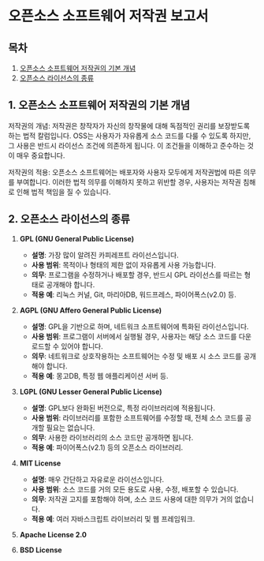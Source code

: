 # 오픈소스 소프트웨어 저작권 보고서

## 목차
1. [오픈소스 소프트웨어 저작권의 기본 개념](#1-오픈소스-소프트웨어-저작권의-기본-개념)
2. [오픈소스 라이선스의 종류](#2-오픈소스-라이선스의-종류)

## 1. 오픈소스 소프트웨어 저작권의 기본 개념
저작권의 개념: 저작권은 창작자가 자신의 창작물에 대해 독점적인 권리를 보장받도록 하는 법적 칼럼입니다. OSS는 사용자가 자유롭게 소스 코드를 다룰 수 있도록 하지만, 그 사용은 반드시 라이선스 조건에 의존하게 됩니다. 이 조건들을 이해하고 준수하는 것이 매우 중요합니다.

저작권의 적용: 오픈소스 소프트웨어는 배포자와 사용자 모두에게 저작권법에 따른 의무를 부여합니다. 이러한 법적 의무를 이해하지 못하고 위반할 경우, 사용자는 저작권 침해로 인해 법적 책임을 질 수 있습니다.

## 2. 오픈소스 라이선스의 종류
1. **GPL (GNU General Public License)**
   - **설명**: 가장 많이 알려진 카피레프트 라이선스입니다.
   - **사용 범위**: 목적이나 형태의 제한 없이 자유롭게 사용 가능합니다.
   - **의무**: 프로그램을 수정하거나 배포할 경우, 반드시 GPL 라이선스를 따르는 형태로 공개해야 합니다.
   - **적용 예**: 리눅스 커널, Git, 마리아DB, 워드프레스, 파이어폭스(v2.0) 등.

2. **AGPL (GNU Affero General Public License)**
   - **설명**: GPL을 기반으로 하며, 네트워크 소프트웨어에 특화된 라이선스입니다.
   - **사용 범위**: 프로그램이 서버에서 실행될 경우, 사용자는 해당 소스 코드를 다운로드할 수 있어야 합니다.
   - **의무**: 네트워크로 상호작용하는 소프트웨어는 수정 및 배포 시 소스 코드를 공개해야 합니다.
   - **적용 예**: 몽고DB, 특정 웹 애플리케이션 서버 등.

3. **LGPL (GNU Lesser General Public License)**
   - **설명**: GPL보다 완화된 버전으로, 특정 라이브러리에 적용됩니다.
   - **사용 범위**: 라이브러리를 포함한 소프트웨어를 수정할 때, 전체 소스 코드를 공개할 필요는 없습니다.
   - **의무**: 사용한 라이브러리의 소스 코드만 공개하면 됩니다.
   - **적용 예**: 파이어폭스(v2.1) 등의 오픈소스 라이브러리.

4. **MIT License**
   - **설명**: 매우 간단하고 자유로운 라이선스입니다.
   - **사용 범위**: 소스 코드를 거의 모든 용도로 사용, 수정, 배포할 수 있습니다.
   - **의무**: 저작권 고지를 포함해야 하며, 소스 코드 사용에 대한 의무가 거의 없습니다.
   - **적용 예**: 여러 자바스크립트 라이브러리 및 웹 프레임워크.

5. **Apache License 2.0**

6. **BSD License**
